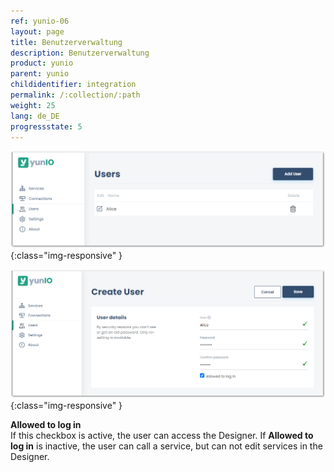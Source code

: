 ```yaml
---
ref: yunio-06
layout: page
title: Benutzerverwaltung
description: Benutzerverwaltung
product: yunio
parent: yunio
childidentifier: integration
permalink: /:collection/:path
weight: 25
lang: de_DE
progressstate: 5
---
```



![Users](/img/content/yunio/yunio-users.png){:class="img-responsive" }

![New-User](/img/content/yunio/yunio-new-user.png){:class="img-responsive" }

**Allowed to log in**<br>
If this checkbox is active, the user can access the Designer.
If **Allowed to log in** is inactive, the user can call a service, but can not edit services in the Designer.